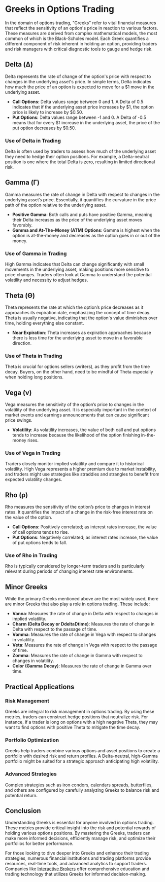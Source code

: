 # Greeks in Options Trading

In the domain of options trading, "Greeks" refer to vital financial measures that reflect the sensitivity of an option's price in reaction to various factors. These measures are derived from complex mathematical models, the most common of which is the Black-Scholes model. Each Greek quantifies a different component of risk inherent in holding an option, providing traders and risk managers with critical diagnostic tools to gauge and hedge risk.

## Delta (Δ)

Delta represents the rate of change of the option's price with respect to changes in the underlying asset's price. In simple terms, Delta indicates how much the price of an option is expected to move for a $1 move in the underlying asset.

- **Call Options**: Delta values range between 0 and 1. A Delta of 0.5 indicates that if the underlying asset price increases by $1, the option price is likely to increase by $0.50.
- **Put Options**: Delta values range between -1 and 0. A Delta of -0.5 means that for every $1 increase in the underlying asset, the price of the put option decreases by $0.50.

### Use of Delta in Trading
Delta is often used by traders to assess how much of the underlying asset they need to hedge their option positions. For example, a Delta-neutral position is one where the total Delta is zero, resulting in limited directional risk.

## Gamma (Γ)

Gamma measures the rate of change in Delta with respect to changes in the underlying asset’s price. Essentially, it quantifies the curvature in the price path of the option relative to the underlying asset.

- **Positive Gamma**: Both calls and puts have positive Gamma, meaning their Delta increases as the price of the underlying asset moves favorably.
- **Gamma and At-The-Money (ATM) Options**: Gamma is highest when the option is at-the-money and decreases as the option goes in or out of the money.

### Use of Gamma in Trading
High Gamma indicates that Delta can change significantly with small movements in the underlying asset, making positions more sensitive to price changes. Traders often look at Gamma to understand the potential volatility and necessity to adjust hedges.

## Theta (Θ)

Theta represents the rate at which the option’s price decreases as it approaches its expiration date, emphasizing the concept of time decay. Theta is usually negative, indicating that the option's value diminishes over time, holding everything else constant.

- **Near Expiration**: Theta increases as expiration approaches because there is less time for the underlying asset to move in a favorable direction.

### Use of Theta in Trading
Theta is crucial for options sellers (writers), as they profit from the time decay. Buyers, on the other hand, need to be mindful of Theta especially when holding long positions.

## Vega (ν)

Vega measures the sensitivity of the option’s price to changes in the volatility of the underlying asset. It is especially important in the context of market events and earnings announcements that can cause significant price swings.

- **Volatility**: As volatility increases, the value of both call and put options tends to increase because the likelihood of the option finishing in-the-money rises.

### Use of Vega in Trading
Traders closely monitor implied volatility and compare it to historical volatility. High Vega represents a higher premium due to market instability, and traders might use strategies like straddles and strangles to benefit from expected volatility changes.

## Rho (ρ)

Rho measures the sensitivity of the option’s price to changes in interest rates. It quantifies the impact of a change in the risk-free interest rate on the value of the option.

- **Call Options**: Positively correlated; as interest rates increase, the value of call options tends to rise.
- **Put Options**: Negatively correlated; as interest rates increase, the value of put options tends to fall.

### Use of Rho in Trading
Rho is typically considered by longer-term traders and is particularly relevant during periods of changing interest rate environments.

## Minor Greeks

While the primary Greeks mentioned above are the most widely used, there are minor Greeks that also play a role in options trading. These include:

- **Vanna**: Measures the rate of change in Delta with respect to changes in implied volatility.
- **Charm (Delta Decay or DdeltaDtime)**: Measures the rate of change in Delta with respect to the passage of time.
- **Vomma**: Measures the rate of change in Vega with respect to changes in volatility.
- **Veta**: Measures the rate of change in Vega with respect to the passage of time.
- **Zomma**: Measures the rate of change in Gamma with respect to changes in volatility.
- **Color (Gamma Decay)**: Measures the rate of change in Gamma over time.

## Practical Applications

### Risk Management
Greeks are integral to risk management in options trading. By using these metrics, traders can construct hedge positions that neutralize risk. For instance, if a trader is long on options with a high negative Theta, they may want to find options with positive Theta to mitigate the time decay.

### Portfolio Optimization
Greeks help traders combine various options and asset positions to create a portfolio with desired risk and return profiles. A Delta-neutral, high-Gamma portfolio might be suited for a strategic approach anticipating high volatility.

### Advanced Strategies
Complex strategies such as iron condors, calendars spreads, butterflies, and others are configured by carefully analyzing Greeks to balance risk and potential return.

## Conclusion

Understanding Greeks is essential for anyone involved in options trading. These metrics provide critical insight into the risk and potential rewards of holding various options positions. By mastering the Greeks, traders can make more informed decisions, efficiently manage risk, and optimize their portfolios for better performance.

For those looking to dive deeper into Greeks and enhance their trading strategies, numerous financial institutions and trading platforms provide resources, real-time tools, and advanced analytics to support traders. Companies like [Interactive Brokers](https://www.interactivebrokers.com/en/index.php?f=13340) offer comprehensive education and trading technology that utilizes Greeks for informed decision-making.
